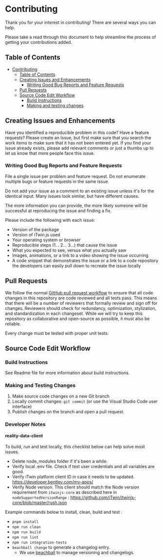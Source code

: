 # Contributing

Thank you for your interest in contributing! There are several ways you can help.

Please take a read through this document to help streamline the process of getting your contributions added.

## Table of Contents

- [Contributing](#contributing)
  - [Table of Contents](#table-of-contents)
  - [Creating Issues and Enhancements](#creating-issues-and-enhancements)
    - [Writing Good Bug Reports and Feature Requests](#writing-good-bug-reports-and-feature-requests)
  - [Pull Requests](#pull-requests)
  - [Source Code Edit Workflow](#source-code-edit-workflow)
    - [Build Instructions](#build-instructions)
    - [Making and testing changes](#making-and-testing-changes)

## Creating Issues and Enhancements

Have you identified a reproducible problem in this code? Have a feature requests? Please create an Issue, but first make sure that you search the work items to make sure that it has not been entered yet. If you find your issue already exists, please add relevant comments or just a thumbs up to let us know that more people face this issue.

### Writing Good Bug Reports and Feature Requests

File a single issue per problem and feature request. Do not enumerate multiple bugs or feature requests in the same issue.

Do not add your issue as a comment to an existing issue unless it's for the identical input. Many issues look similar, but have different causes.

The more information you can provide, the more likely someone will be successful at reproducing the issue and finding a fix.

Please include the following with each issue:

-   Version of the package
-   Version of iTwin.js used
-   Your operating system or browser
-   Reproducible steps (1... 2... 3...) that cause the issue
-   What you expected to see, versus what you actually saw
-   Images, animations, or a link to a video showing the issue occurring
-   A code snippet that demonstrates the issue or a link to a code repository the developers can easily pull down to recreate the issue locally

## Pull Requests

We follow the normal [GitHub pull request workflow](https://help.github.com/en/github/collaborating-with-issues-and-pull-requests/creating-a-pull-request) to ensure that all code changes in this repository are code reviewed and all tests pass. This means that there will be a number of reviewers that formally review and sign off for changes. Reviewers should check for redundancy, optimization, stylization, and standardization in each changeset. While we will try to keep this repository as collaborative and open-source as possible, it must also be reliable.

Every change must be tested with proper unit tests.

## Source Code Edit Workflow

### Build Instructions

See Readme file for more  information about build instructions.

### Making and Testing Changes

1. Make source code changes on a new Git branch
2. Locally commit changes: `git commit` (or use the Visual Studio Code user interface)
3. Publish changes on the branch and open a pull request.

### Developer Notes

#### reality-data-client

To build, run and test locally, this checklist below can help solve most issues.

- Delete node_modules folder if it's been a while.
- Verify local .env file. Check if test user credentials and all variables are good.
- Verify iTwin platform client ID in case it needs to be updated. <https://developer.bentley.com/my-apps/>
- Verify Node version. This client should match the Node version requirement from `itwinjs-core` as described here in `nodeSupportedVersionRange` : <https://github.com/iTwin/itwinjs-core/blob/master/rush.json>

Example commands below to install, clean, build and test :
- `pnpm install`
- `npm run clean`
- `npm run build`
- `npm run lint`
- `npm run integration-tests`
- `beachball change` to generate a changelog entry.
  - We use [beachball](https://github.com/microsoft/beachball) to manage versioning and changelogs.
